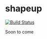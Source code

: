 # shapeup
[![Build Status](https://travis-ci.org/tomaszpolanski/shape-up.svg?branch=master)](https://travis-ci.org/tomaszpolanski/shape-up)

Soon to come
